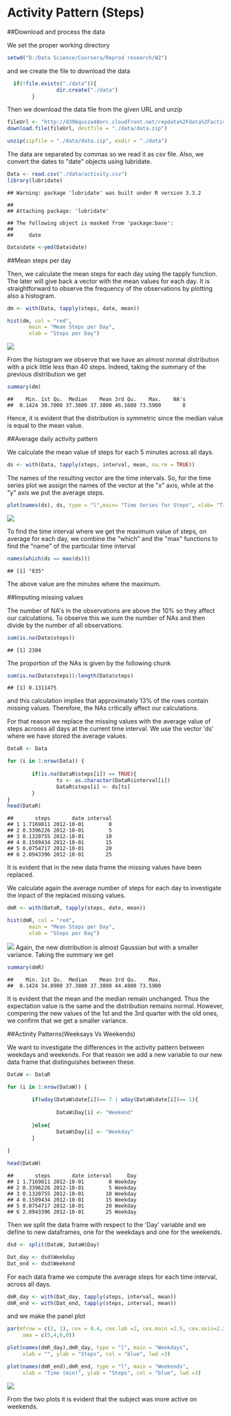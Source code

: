 # Activity Pattern (Steps)



##Download and process the data

We set the proper working directory


```r
setwd("D:/Data Science/Coursera/Reprod research/W2")
```

and we create the file to download the data


```r
  if(!file.exists("./data")){
                dir.create("./data")
        }
```

Then we download the data file from the given URL and unzip


```r
fileUrl <- "http://d396qusza40orc.cloudfront.net/repdata%2Fdata%2Factivity.zip"
download.file(fileUrl, destfile = "./data/data.zip")

unzip(zipfile = "./data/data.zip", exdir = "./data")
```

The data are separated by commas so we read it as csv file. Also, we convert the dates to "date" objects using lubridate.


```r
Data <- read.csv("./data/activity.csv") 
library(lubridate)
```

```
## Warning: package 'lubridate' was built under R version 3.3.2
```

```
## 
## Attaching package: 'lubridate'
```

```
## The following object is masked from 'package:base':
## 
##     date
```

```r
Data$date <-ymd(Data$date)
```

##Mean steps per day

Then, we calculate the mean steps for each day using the tapply function. The later will give back a vector with the mean values for each day. It is straightforward to observe the frequency of the observations by plotting also a histogram.


```r
dm <- with(Data, tapply(steps, date, mean))

hist(dm, col = "red", 
       main = "Mean Steps per Day", 
       xlab = "Steps per Day")
```

![](PA1_template_files/figure-html/unnamed-chunk-5-1.png)<!-- -->

From the histogram we observe that we have an almost normal distribution with a pick little less than 40 steps. Indeed, taking the summary of the previous distribution we get


```r
summary(dm)
```

```
##    Min. 1st Qu.  Median    Mean 3rd Qu.    Max.    NA's 
##  0.1424 30.7000 37.3800 37.3800 46.1600 73.5900       8
```

Hence, it is evident that the distribution is symmetric since the median value is equal to the mean value.

##Average daily activity pattern

We calculate the mean value of steps for each 5 minutes across all days. 


```r
ds <- with(Data, tapply(steps, interval, mean, na.rm = TRUE))
```
 The names of the resulting vector are the time intervals. So, for the time series plot we assign the names of the vector at the "x" axis, while at the "y" axis we put the average steps.
 
 
 ```r
 plot(names(ds), ds, type = "l",main= "Time Series for Steps", xlab= "Time (min)", ylab = "Number of Steps")
 ```
 
 ![](PA1_template_files/figure-html/unnamed-chunk-8-1.png)<!-- -->
 
 To find the time interval where we get the maximum value of steps, on average for each day, we combine the "which" and the "max" functions to find the "name" of the particular time interval


```r
names(which(ds == max(ds)))
```

```
## [1] "835"
```
The above value are the minutes where the maximum.

##Imputing missing values

The number of NA's in the observations are above the 10% so they affect our calculations. To observe this we sum the number of NAs and then divide by the number of all observations.


```r
sum(is.na(Data$steps))
```

```
## [1] 2304
```
The proportion of the NAs is given by the following chunk


```r
sum(is.na(Data$steps))/length(Data$steps)
```

```
## [1] 0.1311475
```
and this calculation implies that approximately 13% of the rows contain missing values. Therefore, the NAs critically affect our calculations. 

For that reason we replace the missing values with the average value of steps acrooss all days at the current time interval. We use the vector 'ds' where we have stored the average values.


```r
DataR <- Data

for (i in 1:nrow(Data)) {
        
        if(is.na(DataR$steps[i]) == TRUE){
                ts <- as.character(DataR$interval[i])
                DataR$steps[i] <- ds[ts] 
        }
}
head(DataR)
```

```
##       steps       date interval
## 1 1.7169811 2012-10-01        0
## 2 0.3396226 2012-10-01        5
## 3 0.1320755 2012-10-01       10
## 4 0.1509434 2012-10-01       15
## 5 0.0754717 2012-10-01       20
## 6 2.0943396 2012-10-01       25
```
It is evident that in the new data frame the missing values have been replaced.

We calculate again the average number of steps for each day to investigate the inpact of the replaced missing values.


```r
dmR <- with(DataR, tapply(steps, date, mean))

hist(dmR, col = "red", 
       main = "Mean Steps per Day", 
       xlab = "Steps per Day")
```

![](PA1_template_files/figure-html/unnamed-chunk-11-1.png)<!-- -->
Again, the new distribution is almost Gaussian but with a smaller variance. Taking the summary we get

```r
summary(dmR)
```

```
##    Min. 1st Qu.  Median    Mean 3rd Qu.    Max. 
##  0.1424 34.0900 37.3800 37.3800 44.4800 73.5900
```
It is evident that the mean and the median remain unchanged. Thus the expectation value is the same and the distribution remains normal. However, compering the new values of the 1st and the 3rd quarter with the old ones, we confirm that we get a smaller variance. 

##Actinity Patterns(Weeksays Vs Weekends)

We want to investigate the differences in the activity pattern between weekdays and weekends. For that reason we add a new variable to our new data frame that distinguishes between these. 


```r
DataW <- DataR

for (i in 1:nrow(DataW)) {
        
        if(wday(DataW$date[i])== 7 | wday(DataW$date[i])== 1){
                
                DataW$Day[i] <- "Weekend"
                
        }else{ 
                DataW$Day[i] <- "Weekday"
        }
        
}

head(DataW)
```

```
##       steps       date interval     Day
## 1 1.7169811 2012-10-01        0 Weekday
## 2 0.3396226 2012-10-01        5 Weekday
## 3 0.1320755 2012-10-01       10 Weekday
## 4 0.1509434 2012-10-01       15 Weekday
## 5 0.0754717 2012-10-01       20 Weekday
## 6 2.0943396 2012-10-01       25 Weekday
```
Then we split the data frame with respect to the 'Day' variable and we define to new dataframes, one for the weekdays and one for the weekends.

```r
dsd <- split(DataW, DataW$Day)

Dat_day <- dsd$Weekday
Dat_end <- dsd$Weekend
```
For each data frame we compute the average steps for each time interval, across all days.

```r
dmR_day <- with(Dat_day, tapply(steps, interval, mean))
dmR_end <- with(Dat_end, tapply(steps, interval, mean))
```
and we make the panel plot

```r
par(mfrow = c(2, 1), cex = 0.4, cex.lab =2, cex.main =2.5, cex.axis=2.2,
     oma = c(5,4,0,0))

plot(names(dmR_day),dmR_day, type = "l", main = "Weekdays",
     xlab = "", ylab = "Steps", col = "blue", lwd =3)

plot(names(dmR_end),dmR_end, type = "l", main = "Weekends",
     xlab = "Time (min)", ylab = "Steps", col = "blue", lwd =3)
```

![](PA1_template_files/figure-html/unnamed-chunk-16-1.png)<!-- -->

From the two plots it is evident that the subject was more active on weekends.











